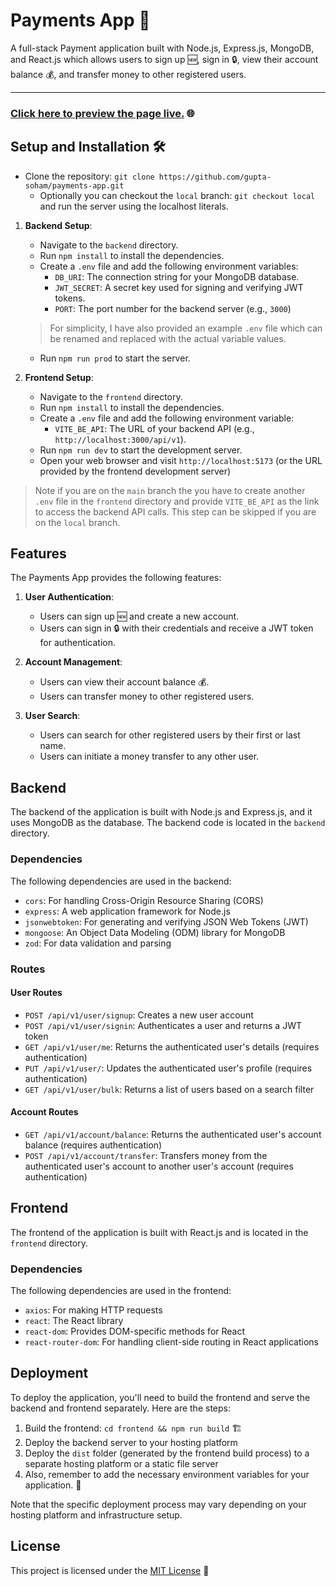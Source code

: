 # Payments App 💸

A full-stack Payment application built with Node.js, Express.js, MongoDB, and React.js which allows users to sign up 🆕, sign in 🔒, view their account balance 💰, and transfer money to other registered users.

---
### [Click here to preview the page live.](https://app-payments.vercel.app/) 🌐

## Setup and Installation 🛠️

- Clone the repository: `git clone https://github.com/gupta-soham/payments-app.git`
  - Optionally you can checkout the `local` branch: `git checkout local` and run the server using the localhost literals.

1. **Backend Setup**:
   - Navigate to the `backend` directory.
   - Run `npm install` to install the dependencies.
   - Create a `.env` file and add the following environment variables:
     - `DB_URI`: The connection string for your MongoDB database.
     - `JWT_SECRET`: A secret key used for signing and verifying JWT tokens.
     - `PORT`: The port number for the backend server (e.g., `3000`)
    > For simplicity, I have also provided an example `.env` file which can be renamed and replaced with the actual variable values.
   - Run `npm run prod` to start the server.

2. **Frontend Setup**:
   - Navigate to the `frontend` directory.
   - Run `npm install` to install the dependencies.
   - Create a `.env` file and add the following environment variable:
     - `VITE_BE_API`: The URL of your backend API (e.g., `http://localhost:3000/api/v1`).
   - Run `npm run dev` to start the development server.
   - Open your web browser and visit `http://localhost:5173` (or the URL provided by the frontend development server)

> Note if you are on the `main` branch the you have to create another `.env` file in the `frontend` directory and provide `VITE_BE_API` as the link to access the backend API calls. This step can be skipped if you are on the `local` branch.

## Features
The Payments App provides the following features:

1. **User Authentication**:
   - Users can sign up 🆕 and create a new account.
   - Users can sign in 🔒 with their credentials and receive a JWT token for authentication.

2. **Account Management**:
   - Users can view their account balance 💰.
   - Users can transfer money to other registered users.

3. **User Search**:
   - Users can search for other registered users by their first or last name.
   - Users can initiate a money transfer to any other user.

## Backend 

The backend of the application is built with Node.js and Express.js, and it uses MongoDB as the database. The backend code is located in the `backend` directory.

### Dependencies

The following dependencies are used in the backend:

- `cors`: For handling Cross-Origin Resource Sharing (CORS)
- `express`: A web application framework for Node.js
- `jsonwebtoken`: For generating and verifying JSON Web Tokens (JWT)
- `mongoose`: An Object Data Modeling (ODM) library for MongoDB
- `zod`: For data validation and parsing

### Routes

#### User Routes

- `POST /api/v1/user/signup`: Creates a new user account
- `POST /api/v1/user/signin`: Authenticates a user and returns a JWT token
- `GET /api/v1/user/me`: Returns the authenticated user's details (requires authentication)
- `PUT /api/v1/user/`: Updates the authenticated user's profile (requires authentication)
- `GET /api/v1/user/bulk`: Returns a list of users based on a search filter

#### Account Routes

- `GET /api/v1/account/balance`: Returns the authenticated user's account balance (requires authentication)
- `POST /api/v1/account/transfer`: Transfers money from the authenticated user's account to another user's account (requires authentication)

## Frontend

The frontend of the application is built with React.js and is located in the `frontend` directory.

### Dependencies

The following dependencies are used in the frontend:

- `axios`: For making HTTP requests
- `react`: The React library
- `react-dom`: Provides DOM-specific methods for React
- `react-router-dom`: For handling client-side routing in React applications

## Deployment

To deploy the application, you'll need to build the frontend and serve the backend and frontend separately. Here are the steps:

1. Build the frontend: `cd frontend && npm run build` 🏗️
2. Deploy the backend server to your hosting platform
3. Deploy the `dist` folder (generated by the frontend build process) to a separate hosting platform or a static file server
4. Also, remember to add the necessary environment variables for your application. 🔑

Note that the specific deployment process may vary depending on your hosting platform and infrastructure setup.

## License
This project is licensed under the [MIT License](LICENSE) 📜